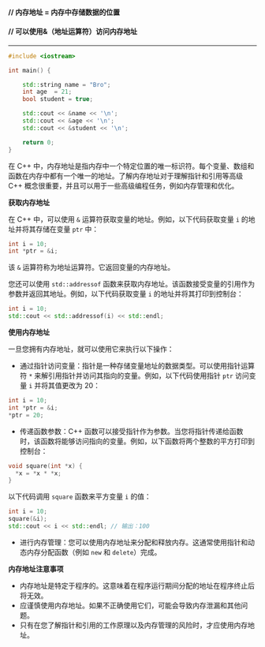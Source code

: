 #### // 内存地址 = 内存中存储数据的位置 
#### // 可以使用&（地址运算符）访问内存地址

---

```c++
#include <iostream>

int main() {

    std::string name = "Bro";
    int age  = 21;
    bool student = true;

    std::cout << &name << '\n';
    std::cout << &age << '\n';
    std::cout << &student << '\n';

    return 0;
}
```

在 C++ 中，内存地址是指内存中一个特定位置的唯一标识符。每个变量、数组和函数在内存中都有一个唯一的地址。了解内存地址对于理解指针和引用等高级 C++ 概念很重要，并且可以用于一些高级编程任务，例如内存管理和优化。

**获取内存地址**

在 C++ 中，可以使用 `&` 运算符获取变量的地址。例如，以下代码获取变量 `i` 的地址并将其存储在变量 `ptr` 中：

```C++
int i = 10;
int *ptr = &i;
```

该 `&` 运算符称为地址运算符。它返回变量的内存地址。

您还可以使用 `std::addressof` 函数来获取内存地址。该函数接受变量的引用作为参数并返回其地址。例如，以下代码获取变量 `i` 的地址并将其打印到控制台：

```C++
int i = 10;
std::cout << std::addressof(i) << std::endl;
```

**使用内存地址**

一旦您拥有内存地址，就可以使用它来执行以下操作：

- 通过指针访问变量：指针是一种存储变量地址的数据类型。可以使用指针运算符 `*` 来解引用指针并访问其指向的变量。例如，以下代码使用指针 `ptr` 访问变量 `i` 并将其值更改为 20：

```C++
int i = 10;
int *ptr = &i;
*ptr = 20;
```

- 传递函数参数：C++ 函数可以接受指针作为参数。当您将指针传递给函数时，该函数将能够访问指向的变量。例如，以下函数将两个整数的平方打印到控制台：

```C++
void square(int *x) {
  *x = *x * *x;
}
```

以下代码调用 `square` 函数来平方变量 `i` 的值：

```C++
int i = 10;
square(&i);
std::cout << i << std::endl; // 输出：100
```

- 进行内存管理：您可以使用内存地址来分配和释放内存。这通常使用指针和动态内存分配函数（例如 `new` 和 `delete`）完成。

**内存地址注意事项**

- 内存地址是特定于程序的。这意味着在程序运行期间分配的地址在程序终止后将无效。
- 应谨慎使用内存地址。如果不正确使用它们，可能会导致内存泄漏和其他问题。
- 只有在您了解指针和引用的工作原理以及内存管理的风险时，才应使用内存地址。